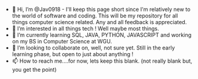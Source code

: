 - 👋 Hi, I’m @Jav0918 - I'll keep this page short since I'm relatively new to the world of software and coding. This will be my repository for all things computer science related. Any and all feedback is appreciated.
- 👀 I’m interested in all things tech ! Well maybe most things.
- 🌱 I’m currently learning SQL, JAVA, PYTHON, JAVASCRIPT and working on my BS in Computer Science at WGU.
- 💞️ I’m looking to collaborate on, well, not sure yet. Still in the early learning phase, but open to just about anything ! 
- 📫 How to reach me....for now, lets keep this blank. (not really blank but, you get the point)


<!---
Jav0918/Jav0918 is a ✨ special ✨ repository because its `README.md` (this file) appears on your GitHub profile.
You can click the Preview link to take a look at your changes.
--->
